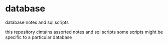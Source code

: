 # database
database notes and sql scripts

this repository cintains assorted notes and sql scripts
some scripts might be specific to a particular database
